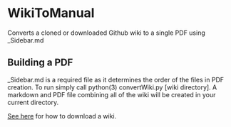 # WikiToManual
Converts a cloned or downloaded Github wiki to a single PDF using \_Sidebar.md

## Building a PDF
\_Sidebar.md is a required file as it determines the order of the files in PDF creation. To run simply call python(3) convertWiki.py [wiki directory]. A markdown and PDF file combining all of the wiki will be created in your current directory.

[See here](https://help.github.com/en/articles/adding-or-editing-wiki-pages#cloning-wikis-to-your-computer) for how to download a wiki.

